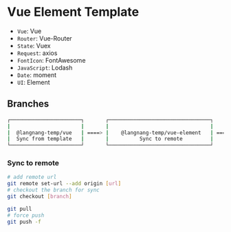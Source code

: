 # Vue Element Template

- `Vue`: Vue
- `Router`: Vue-Router
- `State`: Vuex
- `Request`: axios
- `FontIcon`: FontAwesome
- `JavaScript`: Lodash
- `Date`: moment
- `UI`: Element

## Branches

```sh
┌───────────────────────┐       ┌─────────────────────────────────┐       ┌───────────┐       ┌──────────┐
|                       |       |                                 |       |           |       |          |
|  @langnang-temp/vue   | ====> |    @langnang-temp/vue-element   | ====> |  develop  | ====> |  master  |
|  Sync from template   |       |          Sync to remote         |       |           |       |          |
└───────────────────────┘       └─────────────────────────────────┘       └───────────┘       └──────────┘
```

### Sync to remote

```sh
# add remote url
git remote set-url --add origin [url]
# checkout the branch for sync
git checkout [branch]

git pull
# force push
git push -f
```
